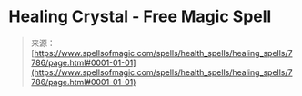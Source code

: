 <!--yml
category: 未分类
date: 2024-06-12 18:42:53
-->

# Healing Crystal - Free Magic Spell

> 来源：[https://www.spellsofmagic.com/spells/health_spells/healing_spells/7786/page.html#0001-01-01](https://www.spellsofmagic.com/spells/health_spells/healing_spells/7786/page.html#0001-01-01)